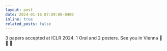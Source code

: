 ```yaml
---
layout: post
date: 2024-01-16 07:59:00-0400
inline: true
related_posts: false
---
```


3 papers accepted at ICLR 2024. 1 Oral and 2 posters. See you in Vienna :musical_score: :musical_note:	:musical_note:	
